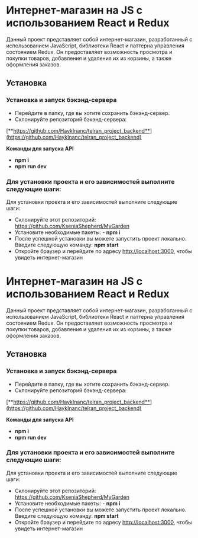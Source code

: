 # Интернет-магазин на JS с использованием React и Redux

Данный проект представляет собой интернет-магазин, разработанный с использованием JavaScript, библиотеки React и паттерна управления состоянием Redux. Он предоставляет возможность просмотра и покупки товаров, добавления и удаления их из корзины, а также оформления заказов.

## Установка

### Установка и запуск бэкэнд-сервера

- Перейдите в папку, где вы хотите сохранить бэкэнд-сервер.
- Склонируйте репозиторий бэкэнд-сервера:

[**https://github.com/HaykInanc/telran_project_backend**](https://github.com/HaykInanc/telran_project_backend)

**Команды для запуска API**

- **npm i**
- **npm run dev**

### Для установки проекта и его зависимостей выполните следующие шаги:

Для установки проекта и его зависимостей выполните следующие шаги:

- Склонируйте этот репозиторий: https://github.com/KseniaShepherd/MyGarden
- Установите необходимые пакеты: - **npm i**
- После успешной установки вы можете запустить проект локально. Введите следующую команду: **npm start**
- Откройте браузер и перейдите по адресу [http://localhost:3000](http://localhost:3000/), чтобы увидеть интернет-магазин

# Интернет-магазин на JS с использованием React и Redux

Данный проект представляет собой интернет-магазин, разработанный с использованием JavaScript, библиотеки React и паттерна управления состоянием Redux. Он предоставляет возможность просмотра и покупки товаров, добавления и удаления их из корзины, а также оформления заказов.

## Установка

### Установка и запуск бэкэнд-сервера

- Перейдите в папку, где вы хотите сохранить бэкэнд-сервер.
- Склонируйте репозиторий бэкэнд-сервера:

[**https://github.com/HaykInanc/telran_project_backend**](https://github.com/HaykInanc/telran_project_backend)

**Команды для запуска API**

- **npm i**
- **npm run dev**

### Для установки проекта и его зависимостей выполните следующие шаги:

Для установки проекта и его зависимостей выполните следующие шаги:

- Склонируйте этот репозиторий: https://github.com/KseniaShepherd/MyGarden
- Установите необходимые пакеты: - **npm i**
- После успешной установки вы можете запустить проект локально. Введите следующую команду: **npm start**
- Откройте браузер и перейдите по адресу [http://localhost:3000](http://localhost:3000/), чтобы увидеть интернет-магазин
